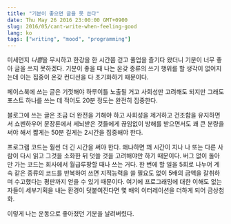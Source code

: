 ```yaml
---
title: "기분이 좋으면 글을 못 쓴다"
date: Thu May 26 2016 23:00:00 GMT+0900
slug: 2016/05/cant-write-when-feeling-good
lang: ko
tags: ["writing", "mood", "programming"]
---
```


미세먼지 *나쁨*을 무시하고 한강을 한 시간쯤 걷고 풀업을 즐기다 왔더니 기분이 너무 좋아 글을 쓰지 못하겠다. 기분이 좋을 때 나는 온갖 종류의 쓰기 행위를 할 생각이 없어지는데 이는 집중이 온갖 컨디션을 다 초기화하기 때문이다.

페이스북에 쓰는 글은 기껏해야 하루이틀 노출될 거고 사회성만 고려해도 되지만 그래도 포스트 하나를 쓰는 데 적어도 20분 정도는 완전히 집중한다.

블로그에 쓰는 글은 조금 더 완전을 기해야 하고 사회성을 제거하고 건조함을 유지하면서 쇼펜하우어 문장론에서 세뇌받은 것들에게 끊임없이 방해를 받으면서도 꽤 큰 분량을 써야 해서 짧게는 50분 길게는 2시간을 집중해야 한다.

프로그램 코드는 훨씬 더 긴 시간을 써야 한다. 왜냐하면 꽤 시간이 지나 나 또는 다른 사람이 다시 읽고 그것을 소화한 뒤 덧쓸 것을 고려해야만 하기 때문이다. 버그 없이 돌아만 가는 코드는 회사에서 월급루팡할 때나 쓰는 거다. 한 번에 할 일을 5회로 나누어 계속 같은 종류의 코드를 반복하여 쓰면 지적능력을 쓸 필요도 없이 5배의 금액을 갈취하며 수고했다는 평판까지 얻을 수 있기 때문이다. 여기에 프로그래밍에 대한 이해도 없는 자들이 세부기획을 내는 환경이 덧붙여진다면 몇 배의 이터레이션을 더하게 되어 금상첨화.

이렇게 나는 운동으로 좋아졌던 기분을 날려버렸다.
